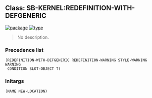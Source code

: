 ## Class: SB-KERNEL:REDEFINITION-WITH-DEFGENERIC
[![package](https://img.shields.io/badge/Package-SB--KERNEL-5f9ea0.svg?style=social&colorA=999999)](../) [![type](https://img.shields.io/badge/Type-Class-5f9ea0.svg?style=social&colorA=999999)](../#class) 

> No description.

### Precedence list
```
(REDEFINITION-WITH-DEFGENERIC REDEFINITION-WARNING STYLE-WARNING WARNING
 CONDITION SLOT-OBJECT T)
```
### Initargs
```
(NAME NEW-LOCATION)
```
